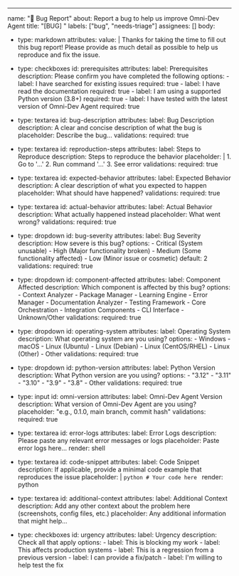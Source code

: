 ---
name: "🐛 Bug Report"
about: Report a bug to help us improve Omni-Dev Agent
title: "[BUG] "
labels: ["bug", "needs-triage"]
assignees: []
body:
  - type: markdown
    attributes:
      value: |
        Thanks for taking the time to fill out this bug report! Please provide as much detail as possible to help us reproduce and fix the issue.
  
  - type: checkboxes
    id: prerequisites
    attributes:
      label: Prerequisites
      description: Please confirm you have completed the following
      options:
        - label: I have searched for existing issues
          required: true
        - label: I have read the documentation
          required: true
        - label: I am using a supported Python version (3.8+)
          required: true
        - label: I have tested with the latest version of Omni-Dev Agent
          required: true

  - type: textarea
    id: bug-description
    attributes:
      label: Bug Description
      description: A clear and concise description of what the bug is
      placeholder: Describe the bug...
    validations:
      required: true

  - type: textarea
    id: reproduction-steps
    attributes:
      label: Steps to Reproduce
      description: Steps to reproduce the behavior
      placeholder: |
        1. Go to '...'
        2. Run command '...'
        3. See error
    validations:
      required: true

  - type: textarea
    id: expected-behavior
    attributes:
      label: Expected Behavior
      description: A clear description of what you expected to happen
      placeholder: What should have happened?
    validations:
      required: true

  - type: textarea
    id: actual-behavior
    attributes:
      label: Actual Behavior
      description: What actually happened instead
      placeholder: What went wrong?
    validations:
      required: true

  - type: dropdown
    id: bug-severity
    attributes:
      label: Bug Severity
      description: How severe is this bug?
      options:
        - Critical (System unusable)
        - High (Major functionality broken)
        - Medium (Some functionality affected)
        - Low (Minor issue or cosmetic)
      default: 2
    validations:
      required: true

  - type: dropdown
    id: component-affected
    attributes:
      label: Component Affected
      description: Which component is affected by this bug?
      options:
        - Context Analyzer
        - Package Manager
        - Learning Engine
        - Error Manager
        - Documentation Analyzer
        - Testing Framework
        - Core Orchestration
        - Integration Components
        - CLI Interface
        - Unknown/Other
    validations:
      required: true

  - type: dropdown
    id: operating-system
    attributes:
      label: Operating System
      description: What operating system are you using?
      options:
        - Windows
        - macOS
        - Linux (Ubuntu)
        - Linux (Debian)
        - Linux (CentOS/RHEL)
        - Linux (Other)
        - Other
    validations:
      required: true

  - type: dropdown
    id: python-version
    attributes:
      label: Python Version
      description: What Python version are you using?
      options:
        - "3.12"
        - "3.11"
        - "3.10"
        - "3.9"
        - "3.8"
        - Other
    validations:
      required: true

  - type: input
    id: omni-version
    attributes:
      label: Omni-Dev Agent Version
      description: What version of Omni-Dev Agent are you using?
      placeholder: "e.g., 0.1.0, main branch, commit hash"
    validations:
      required: true

  - type: textarea
    id: error-logs
    attributes:
      label: Error Logs
      description: Please paste any relevant error messages or logs
      placeholder: Paste error logs here...
      render: shell

  - type: textarea
    id: code-snippet
    attributes:
      label: Code Snippet
      description: If applicable, provide a minimal code example that reproduces the issue
      placeholder: |
        ```python
        # Your code here
        ```
      render: python

  - type: textarea
    id: additional-context
    attributes:
      label: Additional Context
      description: Add any other context about the problem here (screenshots, config files, etc.)
      placeholder: Any additional information that might help...

  - type: checkboxes
    id: urgency
    attributes:
      label: Urgency
      description: Check all that apply
      options:
        - label: This is blocking my work
        - label: This affects production systems
        - label: This is a regression from a previous version
        - label: I can provide a fix/patch
        - label: I'm willing to help test the fix
